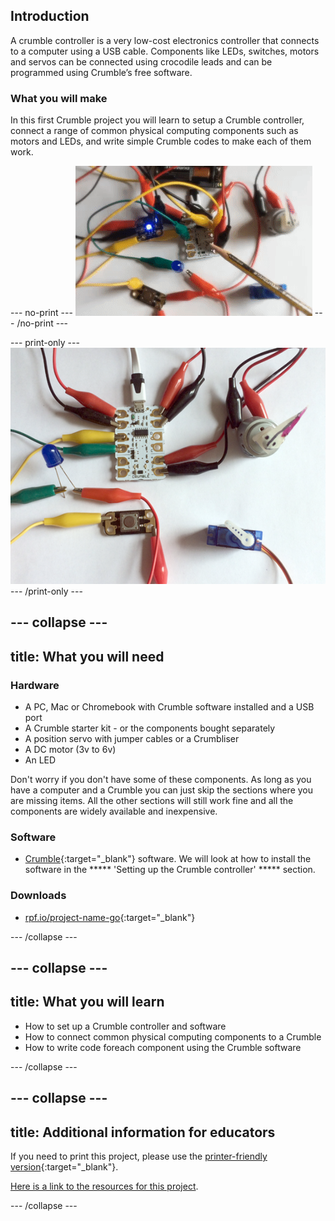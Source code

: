 ## Introduction

A crumble controller is a very low-cost electronics controller that connects to a computer using a USB cable. Components like LEDs, switches, motors and servos can be connected using crocodile leads and can be programmed using Crumble’s free software.

### What you will make

In this first Crumble project you will learn to setup a Crumble controller, connect a range of common physical computing components such as motors and LEDs, and write simple Crumble codes to make each of them work.

--- no-print ---
![Crumble and some common components](images/crumble_introb.gif)
--- /no-print ---

--- print-only ---
![Crumble and some common components](images/crumble_introb.png)
--- /print-only ---

--- collapse ---
---
title: What you will need
---
### Hardware

+ A PC, Mac or Chromebook with Crumble software installed and a USB port
+ A Crumble starter kit - or the components bought separately
+ A position servo with jumper cables or a Crumbliser
+ A DC motor (3v to 6v)
+ An LED

Don't worry if you don't have some of these components. As long as you have a computer and a Crumble you can just skip the sections where you are missing items. All the other sections will still work fine and all the components are widely available and inexpensive.

### Software

+ [Crumble](https://redfernelectronics.co.uk/crumble-software/){:target="_blank"} software. We will look at how to install the software in the ***** 'Setting up the Crumble controller' ***** section. 

### Downloads

+ [rpf.io/project-name-go](http://rpf.io/project-name-go){:target="_blank"}

--- /collapse ---

--- collapse ---
---
title: What you will learn
---

+ How to set up a Crumble controller and software
+ How to connect common physical computing components to a Crumble
+ How to write code foreach component using the Crumble software

--- /collapse ---

--- collapse ---
---
title: Additional information for educators
---

If you need to print this project, please use the [printer-friendly version](https://projects.raspberrypi.org/en/projects/project-name/print){:target="_blank"}.

[Here is a link to the resources for this project](http://rpf.io/project-name-go).

--- /collapse ---
